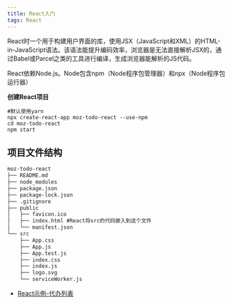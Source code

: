 ```yaml
---
title: React入门
tags: React
---
```


React时一个用于构建用户界面的库，使用JSX（JavaScript和XML）的HTML-in-JavaScript语法。该语法能提升编码效率，浏览器是无法直接解析JSX的，通过Babel或Parcel之类的工具进行编译，生成浏览器能解析的JS代码。

React依赖Node.js。Node包含npm（Node程序包管理器）和npx（Node程序包运行器）


**创建React项目**

```shell
#默认使用yarn
npx create-react-app moz-todo-react --use-npm
cd moz-todo-react
npm start
```

## 项目文件结构

```xml
moz-todo-react
├── README.md
├── node_modules
├── package.json
├── package-lock.json
├── .gitignore
├── public
│   ├── favicon.ico
│   ├── index.html #React将src的代码嵌入到这个文件
│   └── manifest.json
└── src
    ├── App.css
    ├── App.js
    ├── App.test.js
    ├── index.css
    ├── index.js
    ├── logo.svg
    └── serviceWorker.js
```


- [React示例-代办列表](https://github.com/airshu/BestPractice_JavaScript/tree/main/moz-todo-react)



